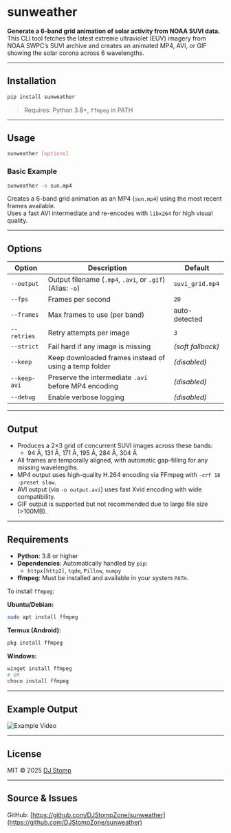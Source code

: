 # sunweather

**Generate a 6-band grid animation of solar activity from NOAA SUVI data.**  
This CLI tool fetches the latest extreme ultraviolet (EUV) imagery from NOAA SWPC’s SUVI archive and creates an animated MP4, AVI, or GIF showing the solar corona across 6 wavelengths.

---

## Installation

```bash
pip install sunweather
```

> Requires: Python 3.8+, `ffmpeg` in PATH

---

## Usage

```bash
sunweather [options]
```

### Basic Example

```bash
sunweather -o sun.mp4
```

Creates a 6-band grid animation as an MP4 (`sun.mp4`) using the most recent frames available.  
Uses a fast AVI intermediate and re-encodes with `libx264` for high visual quality.

---


## Options

| Option               | Description                                                  | Default             |
|----------------------|--------------------------------------------------------------|---------------------|
| `--output`       | Output filename (`.mp4`, `.avi`, or `.gif`) (Alias: `-o`)        | `suvi_grid.mp4`     |
| `--fps`              | Frames per second                                            | `20`                |
| `--frames`           | Max frames to use (per band)                                 | auto-detected       |
| `--retries`          | Retry attempts per image                                     | `3`                 |
| `--strict`           | Fail hard if any image is missing                            | _(soft fallback)_   |
| `--keep`             | Keep downloaded frames instead of using a temp folder        | _(disabled)_        |
| `--keep-avi`         | Preserve the intermediate `.avi` before MP4 encoding         | _(disabled)_        |
| `--debug`            | Enable verbose logging                                       | _(disabled)_        |

---

## Output

- Produces a 2×3 grid of concurrent SUVI images across these bands:
  - 94 Å, 131 Å, 171 Å, 195 Å, 284 Å, 304 Å
- All frames are temporally aligned, with automatic gap-filling for any missing wavelengths.
- MP4 output uses high-quality H.264 encoding via FFmpeg with `-crf 18 -preset slow`.
- AVI output (via `-o output.avi`) uses fast Xvid encoding with wide compatibility.
- GIF output is supported but not recommended due to large file size (>100MB).

---

## Requirements

- **Python**: 3.8 or higher
- **Dependencies**: Automatically handled by `pip`:
  - `httpx[http2]`, `tqdm`, `Pillow`, `numpy`
- **ffmpeg**: Must be installed and available in your system `PATH`.

To install `ffmpeg`:

**Ubuntu/Debian:**

```bash
sudo apt install ffmpeg
```

**Termux (Android):**

```bash
pkg install ffmpeg
```

**Windows:**
```ps1
winget install ffmpeg
# OR
choco install ffmpeg
```
---

## Example Output

![Example Video](https://i.imgur.com/3Vt35bU.gif)

---

## License

MIT © 2025 [DJ Stomp](https://github.com/DJStompZone)

---

## Source & Issues

GitHub: [https://github.com/DJStompZone/sunweather](https://github.com/DJStompZone/sunweather)
